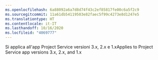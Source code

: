 ```yaml
---
ms.openlocfilehash: 6a88092a6a7d8d74f43c2ef85817fe00c6a5f2c9
ms.sourcegitcommit: 11a61db54119503e82faec5f99c4273e8d1247e5
ms.translationtype: HT
ms.contentlocale: it-IT
ms.lasthandoff: 10/16/2020
ms.locfileid: "4069777"
---
```

<span data-ttu-id="49dd3-101">Si applica all'app Project Service versioni 3.x, 2.x e 1.x</span><span class="sxs-lookup"><span data-stu-id="49dd3-101">Applies to Project Service app versions 3.x, 2.x, and 1.x</span></span>
